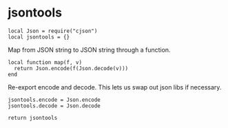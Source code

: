 # jsontools

    local Json = require("cjson")
    local jsontools = {}

Map from JSON string to JSON string through a function.

    local function map(f, v)
      return Json.encode(f(Json.decode(v)))
    end

Re-export encode and decode. This lets us swap out json libs if necessary.

    jsontools.encode = Json.encode
    jsontools.decode = Json.decode

    return jsontools
